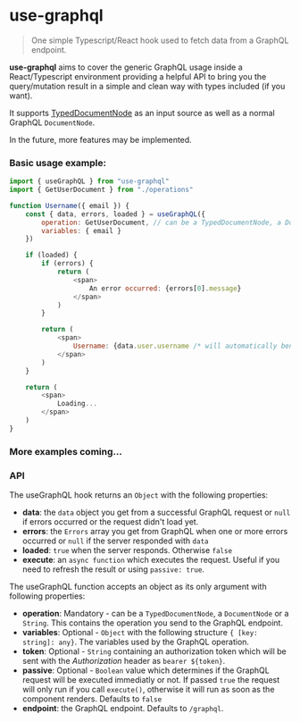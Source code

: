# use-graphql

> One simple Typescript/React hook used to fetch data from a GraphQL endpoint. 

**use-graphql** aims to cover the generic GraphQL usage inside a React/Typescript environment providing a helpful API to bring you the query/mutation result in a simple and clean way with types included (if you want). 

It supports [TypedDocumentNode](https://github.com/dotansimha/graphql-typed-document-node) as an input source as well as a normal GraphQL `DocumentNode`. 

In the future, more features may be implemented.

### Basic usage example:

```javascript
import { useGraphQL } from "use-graphql"
import { GetUserDocument } from "./operations"

function Username({ email }) {
    const { data, errors, loaded } = useGraphQL({
        operation: GetUserDocument, // can be a TypedDocumentNode, a DocumentNode or a string 
        variables: { email }
    })

    if (loaded) {
        if (errors) {
            return (
                <span>
                    An error occurred: {errors[0].message}
                </span>
            )
        }

        return (
            <span>
                Username: {data.user.username /* will automatically benefit from autocomplete and type checking based on your schema and query.*/}
            </span>
        )
    }

    return (
        <span>
            Loading...
        </span>
    )
}
```

### More examples coming...

### API

The useGraphQL hook returns an `Object` with the following properties:

+ **data**: the `data` object you get from a successful GraphQL request or `null` if errors occurred or the request didn't load yet.
+ **errors**: the `Errors` array you get from GraphQL when one or more errors occurred or `null` if the server responded with `data`
+ **loaded**: `true` when the server responds. Otherwise `false`
+ **execute**: an `async function` which executes the request. Useful if you need to refresh the result or using `passive: true`.

The useGraphQL function accepts an object as its only argument with following properties:

+ **operation**: Mandatory - can be a `TypedDocumentNode`, a `DocumentNode` or a `String`. This contains the operation you send to the GraphQL endpoint.
+ **variables**: Optional - `Object` with the following structure `{ [key: string]: any}`. The variables used by the GraphQL operation.
+ **token**: Optional - `String` containing an authorization token which will be sent with the *Authorization* header as `bearer ${token}`.
+ **passive**: Optional - `Boolean` value which determines if the GraphQL request will be executed immediatly or not. If passed `true` the request will only run if you call `execute()`, otherwise it will run as soon as the component renders. Defaults to `false`
+ **endpoint**: the GraphQL endpoint. Defaults to `/graphql`.

